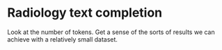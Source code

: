 # Radiology text completion

Look at the number of tokens. Get a sense of the sorts of results we can achieve with a relatively small dataset.